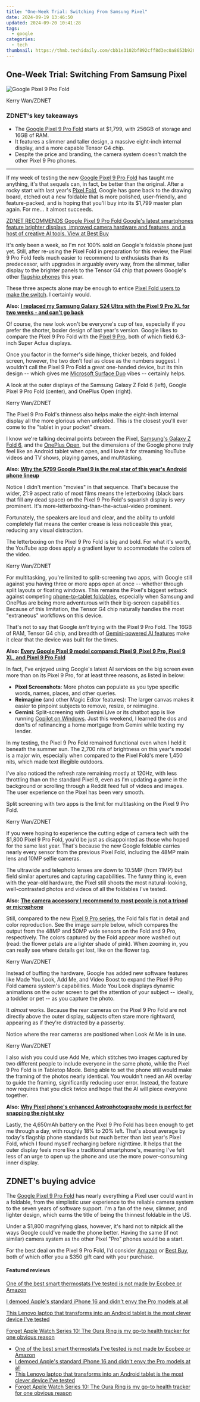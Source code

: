 ```yaml
---
title: "One-Week Trial: Switching From Samsung Pixel"
date: 2024-09-19 13:46:50
updated: 2024-09-20 10:41:28
tags:
  - google
categories:
  - tech
thumbnail: https://thmb.techidaily.com/cbb1e3102bf892cff8d3ec0a8653b920867c497d12f1be8e2ab6e11d350e85ee.jpg
---
```


## One-Week Trial: Switching From Samsung Pixel

![Google Pixel 9 Pro Fold](https://www.zdnet.com/a/img/resize/c08cfa0b67ee570819921056bec801a079f8439d/2024/09/03/a38ecb16-accc-4226-bec5-b324092aed18/dsc01826.jpg?auto=webp&width=1280)

Kerry Wan/ZDNET

### ZDNET's key takeaways

* The [Google Pixel 9 Pro Fold](https://shop-links.co/link/?url=https%3A%2F%2Fwww.bestbuy.com%2Fsite%2Fgoogle-pixel-9-pro-fold-5g-256gb-unlocked-obsidian%2F6587911.p%3FskuId%3D6587911&publisher_slug=itechdaily19598&exclusive=1) starts at $1,799, with 256GB of storage and 16GB of RAM.
* It features a slimmer and taller design, a massive eight-inch internal display, and a more capable Tensor G4 chip.
* Despite the price and branding, the camera system doesn't match the other Pixel 9 Pro phones.

---

If my week of testing the new [Google Pixel 9 Pro Fold](https://shop-links.co/link/?url=https%3A%2F%2Fwww.bestbuy.com%2Fsite%2Fgoogle-pixel-9-pro-fold-5g-256gb-unlocked-obsidian%2F6587911.p%3FskuId%3D6587911&publisher_slug=itechdaily19598&exclusive=1) has taught me anything, it's that sequels can, in fact, be better than the original. After a rocky start with last year's [Pixel Fold](https://www.zdnet.com/article/google-pixel-fold-review/), Google has gone back to the drawing board, etched out a new foldable that is more polished, user-friendly, and feature-packed, and is hoping that you'll buy into its $1,799 master plan again. For me... it almost succeeds. 

[ZDNET RECOMMENDS Google Pixel 9 Pro Fold Google's latest smartphones feature brighter displays, improved camera hardware and features, and a host of creative AI tools. View at Best Buy](https://shop-links.co/link/?url=https%3A%2F%2Fwww.bestbuy.com%2Fsite%2Fgoogle-pixel-9-pro-fold-5g-256gb-unlocked-obsidian%2F6587911.p%3FskuId%3D6587911&publisher_slug=itechdaily19598&exclusive=1)

It's only been a week, so I'm not 100% sold on Google's foldable phone just yet. Still, after re-using the Pixel Fold in preparation for this review, the Pixel 9 Pro Fold feels much easier to recommend to enthusiasts than its predecessor, with upgrades in arguably every way, from the slimmer, taller display to the brighter panels to the Tensor G4 chip that powers Google's other [flagship phones](https://www.zdnet.com/article/best-google-phone/) this year.

These three aspects alone may be enough to entice [Pixel Fold users to make the switch](https://www.zdnet.com/article/google-pixel-9-pro-fold-vs-pixel-fold/). I certainly would.

**Also: [I replaced my Samsung Galaxy S24 Ultra with the Pixel 9 Pro XL for two weeks - and can't go back](https://www.zdnet.com/article/i-replaced-my-samsung-galaxy-s24-ultra-with-the-pixel-9-pro-xl-for-two-weeks-and-cant-go-back/)**

Of course, the new look won't be everyone's cup of tea, especially if you prefer the shorter, boxier design of last year's version. Google likes to compare the Pixel 9 Pro Fold with the [Pixel 9 Pro](https://www.zdnet.com/article/why-the-799-google-pixel-9-is-the-real-star-of-this-years-android-phone-lineup/), both of which field 6.3-inch Super Actua displays.

Once you factor in the former's side hinge, thicker bezels, and folded screen, however, the two don't feel as close as the numbers suggest. I wouldn't call the Pixel 9 Pro Fold a great one-handed device, but its thin design -- which gives me [Microsoft Surface Duo](https://www.zdnet.com/article/surface-duo-review-why-im-still-confused-about-microsofts-dual-screen-device/) vibes -- certainly helps.

A look at the outer displays of the Samsung Galaxy Z Fold 6 (left), Google Pixel 9 Pro Fold (center), and OnePlus Open (right).

Kerry Wan/ZDNET

The Pixel 9 Pro Fold's thinness also helps make the eight-inch internal display all the more glorious when unfolded. This is the closest you'll ever come to the "tablet in your pocket" dream.

I know we're talking decimal points between the Pixel, [Samsung's Galaxy Z Fold 6](https://shop-links.co/link/?url=https%3A%2F%2Fwww.samsung.com%2Fus%2Fsmartphones%2Fgalaxy-z-fold6%2Fbuy%2Fgalaxy-z-fold6-512gb-unlocked-sm-f956uakexaa%2F%3F&publisher_slug=itechdaily19598&exclusive=1), and the [OnePlus Open](https://onepluscom.pxf.io/c/5597632/916678/12532?sharedid=zdnet&partnerpropertyid=1980086&u=https%3A%2F%2Fwww.oneplus.com%2Fus%2Foneplus-open%3Fsku%3D5011110016&subId1=zd-__COM_CLICK_ID__-dtp), but the dimensions of the Google phone truly feel like an Android tablet when open, and I love it for streaming YouTube videos and TV shows, playing games, and multitasking.

**Also: [Why the $799 Google Pixel 9 is the real star of this year's Android phone lineup](https://www.zdnet.com/article/why-the-799-google-pixel-9-is-the-real-star-of-this-years-android-phone-lineup/)**

Notice I didn't mention "movies" in that sequence. That's because the wider, 21:9 aspect ratio of most films means the letterboxing (black bars that fill any dead space) on the Pixel 9 Pro Fold's squarish display is _very_ prominent. It's more-letterboxing-than-the-actual-video prominent.

Fortunately, the speakers are loud and clear, and the ability to unfold completely flat means the center crease is less noticeable this year, reducing any visual distraction.

The letterboxing on the Pixel 9 Pro Fold is big and bold. For what it's worth, the YouTube app does apply a gradient layer to accommodate the colors of the video.

Kerry Wan/ZDNET

For multitasking, you're limited to split-screening two apps, with Google still against you having three or more apps open at once -- whether through split layouts or floating windows. This remains the Pixel's biggest setback against competing [phone-to-tablet foldables](https://www.zdnet.com/article/google-pixel-9-pro-fold-vs-samsung-galaxy-z-fold-6-lets-break-down-the-differences/), especially when Samsung and OnePlus are being more adventurous with their big-screen capabilities. Because of this limitation, the Tensor G4 chip naturally handles the most "extraneous" workflows on this device.

That's not to say that Google _isn't_ trying with the Pixel 9 Pro Fold. The 16GB of RAM, Tensor G4 chip, and breadth of [Gemini-powered AI features](https://www.zdnet.com/article/6-ai-features-google-thinks-will-sell-you-on-its-latest-pixel-phones-including-the-fold/) make it clear that the device was built for the times.

**Also: [Every Google Pixel 9 model compared: Pixel 9, Pixel 9 Pro, Pixel 9 XL, and Pixel 9 Pro Fold](https://www.zdnet.com/article/every-google-pixel-9-model-compared-pixel-9-pixel-9-pro-pixel-9-xl-and-pixel-9-pro-fold/)**

In fact, I've enjoyed using Google's latest AI services on the big screen even more than on its Pixel 9 Pro, for at least three reasons, as listed in below:

* **Pixel Screenshots**: More photos can populate as you type specific words, names, places, and other queries.
* **Reimagine** (and other Magic Editor features): The larger canvas makes it easier to pinpoint subjects to remove, resize, or reimagine.
* **Gemini**: Split-screening with Gemini Live or its chatbot app is like running [Copilot on Windows](https://www.zdnet.com/article/how-to-use-copilot/). Just this weekend, I learned the dos and don'ts of refinancing a home mortgage from Gemini while texting my lender.

In my testing, the Pixel 9 Pro Fold remained functional even when I held it beneath the summer sun. The 2,700 nits of brightness on this year's model is a major win, especially when compared to the Pixel Fold's mere 1,450 nits, which made text illegible outdoors.

I've also noticed the refresh rate remaining mostly at 120Hz, with less throttling than on the standard Pixel 9, even as I'm updating a game in the background or scrolling through a Reddit feed full of videos and images. The user experience on the Pixel has been very smooth.

Split screening with two apps is the limit for multitasking on the Pixel 9 Pro Fold.

Kerry Wan/ZDNET

If you were hoping to experience the cutting edge of camera tech with the $1,800 Pixel 9 Pro Fold, you'd be just as disappointed as those who hoped for the same last year. That's because the new Google foldable carries nearly every sensor from the previous Pixel Fold, including the 48MP main lens and 10MP selfie cameras.

The ultrawide and telephoto lenses are down to 10.5MP (from 11MP) but field similar apertures and capturing capabilities. The funny thing is, even with the year-old hardware, the Pixel still shoots the most natural-looking, well-contrasted photos and videos of all the foldables I've tested.

**Also: [The camera accessory I recommend to most people is not a tripod or microphone](https://www.zdnet.com/article/the-camera-accessory-i-recommend-to-most-people-is-not-a-tripod-or-microphone/)**

Still, compared to the new [Pixel 9 Pro series](https://www.zdnet.com/article/i-replaced-my-samsung-galaxy-s24-ultra-with-the-pixel-9-pro-xl-for-two-weeks-and-cant-go-back/), the Fold falls flat in detail and color reproduction. See the image sample below, which compares the output from the 48MP and 50MP wide sensors on the Fold and 9 Pro, respectively. The colors captured by the Fold appear more washed out (read: the flower petals are a lighter shade of pink). When zooming in, you can really see where details get lost, like on the flower tag.

Kerry Wan/ZDNET

Instead of buffing the hardware, Google has added new software features like Made You Look, Add Me, and Video Boost to expand the Pixel 9 Pro Fold camera system's capabilities. Made You Look displays dynamic animations on the outer screen to get the attention of your subject -- ideally, a toddler or pet -- as you capture the photo.

It _almost_ works. Because the rear cameras on the Pixel 9 Pro Fold are not directly above the outer display, subjects often stare more rightward, appearing as if they're distracted by a passerby.

Notice where the rear cameras are positioned when Look At Me is in use.

Kerry Wan/ZDNET

I also wish you could use Add Me, which stitches two images captured by two different people to include everyone in the same photo, while the Pixel 9 Pro Fold is in Tabletop Mode. Being able to set the phone still would make the framing of the photos nearly identical. You wouldn't need an AR overlay to guide the framing, significantly reducing user error. Instead, the feature now requires that you click twice and hope that the AI will piece everyone together.

**Also: [Why Pixel phone's enhanced Astrophotography mode is perfect for snapping the night sky](https://www.zdnet.com/article/why-pixel-phones-enhanced-astrophotography-mode-is-perfect-for-snapping-the-night-sky/)**

Lastly, the 4,650mAh battery on the Pixel 9 Pro Fold has been enough to get me through a day, with roughly 18% to 20% left. That's about average by today's flagship phone standards but much better than last year's Pixel Fold, which I found myself recharging before nighttime. It helps that the outer display feels more like a traditional smartphone's, meaning I've felt less of an urge to open up the phone and use the more power-consuming inner display. 

## ZDNET's buying advice

The [Google Pixel 9 Pro Fold](https://shop-links.co/link/?url=https%3A%2F%2Fwww.bestbuy.com%2Fsite%2Fgoogle-pixel-9-pro-fold-5g-256gb-unlocked-obsidian%2F6587911.p%3FskuId%3D6587911&publisher_slug=itechdaily19598&exclusive=1) has nearly everything a Pixel user could want in a foldable, from the simplistic user experience to the reliable camera system to the seven years of software support. I'm a fan of the new, slimmer, and lighter design, which earns the title of being the thinnest foldable in the US.

Under a $1,800 magnifying glass, however, it's hard not to nitpick all the ways Google could've made the phone better. Having the same (if not similar) camera system as the other Pixel "Pro" phones would be a start. 

For the best deal on the Pixel 9 Pro Fold, I'd consider [Amazon](https://buy.geni.us/Proxy.ashx?TSID=368250&GR%5FURL=https%3A%2F%2Fwww.amazon.com%2FGoogle-Pixel-Fold-Obsidian-Amazon%2Fdp%2FB0DBW3RBPT%3Ftag%3Dzd-buy-button-20%26ascsubtag%3D%5F%5FCOM%5FCLICK%5FID%5F%5F%7Cd47d83f4-3ff3-4f11-8569-647ee6cf90fb%7Cdtp&dtb=1) or [Best Buy](https://shop-links.co/link/?url=https%3A%2F%2Fwww.bestbuy.com%2Fsite%2Fgoogle-pixel-9-pro-fold-5g-256gb-unlocked-obsidian%2F6587911.p%3FskuId%3D6587911&publisher_slug=itechdaily19598&exclusive=1), both of which offer you a $350 gift card with your purchase. 

#### Featured reviews

[One of the best smart thermostats I've tested is not made by Ecobee or Amazon](https://www.zdnet.com/article/one-of-the-best-smart-thermostats-ive-tested-is-not-made-by-ecobee-or-amazon/ "One of the best smart thermostats I've tested is not made by Ecobee or Amazon")

[I demoed Apple's standard iPhone 16 and didn't envy the Pro models at all](https://www.zdnet.com/article/i-demoed-apples-standard-iphone-16-and-didnt-envy-the-pro-models-at-all/ "I demoed Apple's standard iPhone 16 and didn't envy the Pro models at all")

[This Lenovo laptop that transforms into an Android tablet is the most clever device I've tested](https://www.zdnet.com/article/i-tested-lenovos-windows-laptop-that-doubles-as-an-android-tablet-and-it-has-so-much-potential/ "This Lenovo laptop that transforms into an Android tablet is the most clever device I've tested")

[Forget Apple Watch Series 10: The Oura Ring is my go-to health tracker for one obvious reason](https://www.zdnet.com/article/forget-apple-watch-series-10-the-oura-ring-is-my-go-to-health-tracker-for-one-obvious-reason/ "Forget Apple Watch Series 10: The Oura Ring is my go-to health tracker for one obvious reason")

* [One of the best smart thermostats I've tested is not made by Ecobee or Amazon](https://www.zdnet.com/article/one-of-the-best-smart-thermostats-ive-tested-is-not-made-by-ecobee-or-amazon/ "One of the best smart thermostats I've tested is not made by Ecobee or Amazon")
* [I demoed Apple's standard iPhone 16 and didn't envy the Pro models at all](https://www.zdnet.com/article/i-demoed-apples-standard-iphone-16-and-didnt-envy-the-pro-models-at-all/ "I demoed Apple's standard iPhone 16 and didn't envy the Pro models at all")
* [This Lenovo laptop that transforms into an Android tablet is the most clever device I've tested](https://www.zdnet.com/article/i-tested-lenovos-windows-laptop-that-doubles-as-an-android-tablet-and-it-has-so-much-potential/ "This Lenovo laptop that transforms into an Android tablet is the most clever device I've tested")
* [Forget Apple Watch Series 10: The Oura Ring is my go-to health tracker for one obvious reason](https://www.zdnet.com/article/forget-apple-watch-series-10-the-oura-ring-is-my-go-to-health-tracker-for-one-obvious-reason/ "Forget Apple Watch Series 10: The Oura Ring is my go-to health tracker for one obvious reason")

<ins class="adsbygoogle"
     style="display:block"
     data-ad-format="autorelaxed"
     data-ad-client="ca-pub-7571918770474297"
     data-ad-slot="1223367746"></ins>



<ins class="adsbygoogle"
     style="display:block"
     data-ad-client="ca-pub-7571918770474297"
     data-ad-slot="8358498916"
     data-ad-format="auto"
     data-full-width-responsive="true"></ins>
